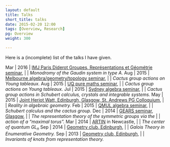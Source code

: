```yaml
---
layout: default
title: Talks
short_title: talks
date: 2015-02-20 12:00
tags: [Overview, Research]
pg: Overview
weight: 300

---
```


Here is a (incomplete) list of the talks I have given.

Mar | 2016 | [IMJ Paris Diderot Groupes, Représentations et Géométrie seminar][IMJParis],
    |      | *Monodromy of the Gaudin system in type A.*
Aug | 2015 | [Melbourne algebra/geometry/topology seminar][Melbagt],
    |      | *Cactus group actions on Young tableaux.*
Aug | 2015 | [UQ pure maths seminar][UQpm],
    |      | *Cactus group actions on Young tableaux.*
Jul | 2015 | [Sydney algebra seminar][Sydalg],
    |      | *Cactus group actions in Schubert calculus, crystals and integrable systems.*
May | 2015 | [Joint Heriot Watt, Edinburgh, Glasgow, St. Andrews PG Colloquium][jtPGcol],
    |      | *Reality in algebraic geometry.*
Feb | 2015 | [QMUL algebra seminar][QMULalg],
    |      | *Schubert calculus and the cactus group.*
Dec | 2014 | [GEARS seminar, Glasgow][GEARS],
    |      | *The representation theory of the symmetric groups via the*
    |      | *action of a “maximal torus”.*
Mar | 2014 | [ARTIN][] in Newcastle,
    |      | *The center of quantum $GL_n$*
Sep | 2014 | [Geometry club, Edinburgh][GeoClub],
    |      | *Galois Theory in Enumerative Geometry.*
Sep | 2013 | [Geometry club, Edinburgh][GeoClub],
    |      | *Invariants of knots from representation theory.*

[IMJParis]: http://www.imj-prg.fr/spip.php?article154
[Melbagt]: http://www.ms.unimelb.edu.au/research/seminars.php
[UQpm]: https://www.smp.uq.edu.au/pure-maths-seminars
[Sydalg]: http://www.maths.usyd.edu.au/u/AlgebraSeminar/
[jtPGcol]: http://www.maths.ed.ac.uk/~xzhang/pgcolloquium.html
[QMULalg]: http://www.maths.qmul.ac.uk/seminar-series/algebra-seminar
[GEARS]: http://www.maths.ed.ac.uk/~noahwhite/gears/
[GeoClub]: http://hodge.maths.ed.ac.uk/tiki/Geometry+Club
[ARTIN]: http://hodge.maths.ed.ac.uk/tiki/ARTIN
